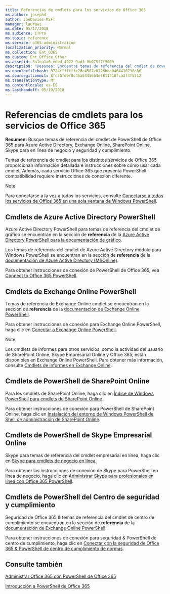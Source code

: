 ```yaml
---
title: Referencias de cmdlets para los servicios de Office 365
ms.author: josephd
author: JoeDavies-MSFT
manager: laurawi
ms.date: 05/17/2018
ms.audience: ITPro
ms.topic: reference
ms.service: o365-administration
localization_priority: Normal
ms.collection: Ent_O365
ms.custom: Ent_Office_Other
ms.assetid: 3a1ea1a6-edbd-4922-9ad3-0b075f7f9009
description: 'Resumen: Encuentre temas de referencia del cmdlet de PowerShell de Office 365 para Azure Active Directory, Exchange Online, SharePoint Online, Skype para en línea de negocio y seguridad y cumplimiento.'
ms.openlocfilehash: 9724fff1fffe26e4587e0726bde0464410736c86
ms.sourcegitcommit: 8fcf6fd9f0c45a5445654ef811410fca3f4f5512
ms.translationtype: MT
ms.contentlocale: es-ES
ms.lasthandoff: 05/19/2018
---
```

# <a name="cmdlet-references-for-office-365-services"></a>Referencias de cmdlets para los servicios de Office 365

 **Resumen:** Busque temas de referencia del cmdlet de PowerShell de Office 365 para Azure Active Directory, Exchange Online, SharePoint Online, Skype para en línea de negocio y seguridad y cumplimiento.
  
Temas de referencia de cmdlet para los distintos servicios de Office 365 proporcionan información detallada e instrucciones sobre cómo usar cada cmdlet. Además, cada servicio Office 365 que presenta PowerShell compatibilidad requiere instrucciones de conexión diferente.
  
> [!NOTE]
> Para conectarse a la vez a todos los servicios, consulte [Conectarse a todos los servicios de Office 365 en una sola ventana de Windows PowerShell](connect-to-all-office-365-services-in-a-single-windows-powershell-window.md). 
  
## <a name="azure-active-directory-powershell-cmdlets"></a>Cmdlets de Azure Active Directory PowerShell

Azure Active Directory PowerShell para temas de referencia del cmdlet de gráfico se encuentran en la sección de **referencia** de la [Azure Active Directory PowerShell para la documentación de gráfico](https://docs.microsoft.com/powershell/azure/active-directory/install-adv2?view=azureadps-2.0).

Los temas de referencia del cmdlet de Azure Active Directory módulo para Windows PowerShell se encuentran en la sección de **referencia** de la [documentación de Azure Active Directory (MSOnline)](https://docs.microsoft.com/powershell/azure/active-directory/overview?view=azureadps-1.0).

Para obtener instrucciones de conexión de PowerShell de Office 365, vea [Connect to Office 365 PowerShell](connect-to-office-365-powershell.md).
  
## <a name="exchange-online-powershell-cmdlets"></a>Cmdlets de Exchange Online PowerShell

Temas de referencia de Exchange Online cmdlet se encuentran en la sección de **referencia** de la [documentación de Exchange Online PowerShell](https://docs.microsoft.com/powershell/exchange/exchange-online/exchange-online-powershell?view=exchange-ps).
  
Para obtener instrucciones de conexión para Exchange Online PowerShell, haga clic en [Conectar a Exchange Online PowerShell](https://go.microsoft.com/fwlink/p/?LinkId=396554).
  
> [!NOTE]
> Los cmdlets de informes para otros servicios, como la actividad del usuario de SharePoint Online, Skype Empresarial Online y Office 365, están disponibles en Exchange Online PowerShell. Para obtener más información, consulte [Cmdlets de informes en Exchange Online](https://go.microsoft.com/fwlink/p/?LinkId=691595). 
  
## <a name="sharepoint-online-powershell-cmdlets"></a>Cmdlets de PowerShell de SharePoint Online

Para los cmdlets de SharePoint Online, haga clic en [Índice de Windows PowerShell para cmdlets de SharePoint Online](https://go.microsoft.com/fwlink/p/?LinkId=691476).
  
Para obtener instrucciones de conexión para PowerShell de SharePoint Online, haga clic en [Instalación del entorno de Windows PowerShell de Shell de administración de SharePoint Online](https://go.microsoft.com/fwlink/p/?LinkId=691603).
  
## <a name="skype-for-business-online-powershell-cmdlets"></a>Cmdlets de PowerShell de Skype Empresarial Online

Skype para temas de referencia del cmdlet empresarial en línea, haga clic en [Skype para cmdlets de negocio en línea](https://technet.microsoft.com/library/mt228132.aspx).
  
Para obtener las instrucciones de conexión de Skype para PowerShell en línea de negocio, haga clic en [Administrar Skype para profesionales en línea con Office 365 PowerShell](manage-skype-for-business-online-with-office-365-powershell.md).

## <a name="security-amp-compliance-center-powershell-cmdlets"></a>Cmdlets de PowerShell del Centro de seguridad y cumplimiento

Seguridad de Office 365 &amp; temas de referencia del cmdlet de centro de cumplimiento se encuentran en la sección de **referencia** de la [documentación de Exchange Online PowerShell](https://docs.microsoft.com/powershell/exchange/exchange-online/exchange-online-powershell?view=exchange-ps).
  
Para obtener instrucciones de conexión para seguridad &amp; PowerShell de centro de cumplimiento, haga clic en [Conectar con la seguridad de Office 365 &amp; PowerShell de centro de cumplimiento de normas](https://docs.microsoft.com/powershell/exchange/office-365-scc/connect-to-scc-powershell/connect-to-scc-powershell?view=exchange-ps).


  
## <a name="see-also"></a>Consulte también

[Administrar Office 365 con PowerShell de Office 365](manage-office-365-with-office-365-powershell.md)
  
[Introducción a PowerShell de Office 365](getting-started-with-office-365-powershell.md)

